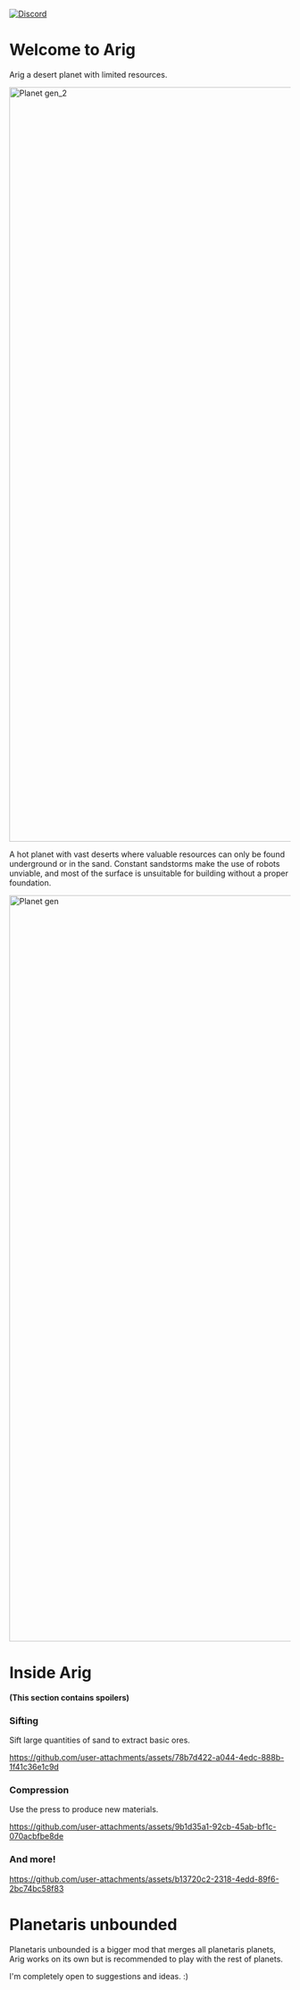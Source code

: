 [![Discord](https://img.shields.io/badge/Discord-%235865F2.svg?style=for-the-badge&logo=discord&logoColor=white)](https://discord.com/invite/Mu7zkD7THf)

# Welcome to Arig

Arig a desert planet with limited resources.

<img width="2560" height="1351" alt="Planet gen_2" src="https://github.com/user-attachments/assets/afe09639-34c6-4469-963d-ba0718c40929" />

A hot planet with vast deserts where valuable resources can only be found underground or in the sand. Constant sandstorms make the use of robots unviable, and most of the surface is unsuitable for building without a proper foundation.

<img width="2400" height="1336" alt="Planet gen" src="https://github.com/user-attachments/assets/aa64e3e3-08b6-4eb8-ac4a-f1f6c4bac4b0" />

# Inside Arig

**(This section contains spoilers)**

### Sifting

Sift large quantities of sand to extract basic ores.

https://github.com/user-attachments/assets/78b7d422-a044-4edc-888b-1f41c36e1c9d

### Compression

Use the press to produce new materials.

https://github.com/user-attachments/assets/9b1d35a1-92cb-45ab-bf1c-070acbfbe8de

### And more!

https://github.com/user-attachments/assets/b13720c2-2318-4edd-89f6-2bc74bc58f83

# Planetaris unbounded

Planetaris unbounded is a bigger mod that merges all planetaris planets, Arig works on its own but is recommended to play with the rest of planets.

I'm completely open to suggestions and ideas. :)
